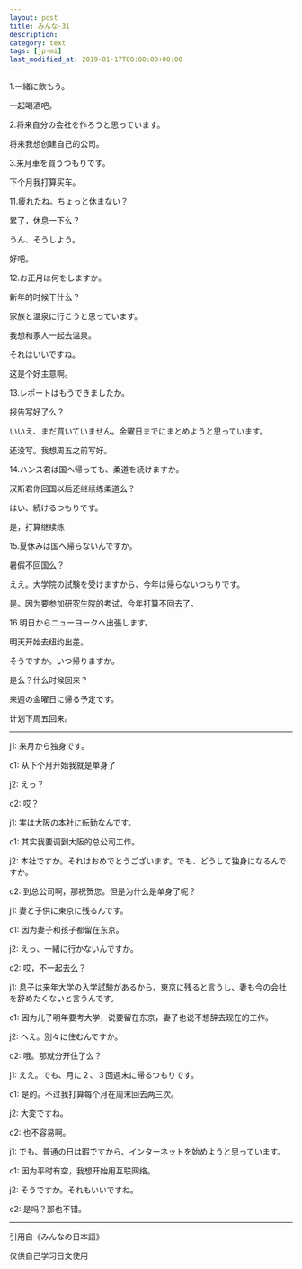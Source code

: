 ```yaml
---
layout: post
title: みんな-31
description: 
category: text
tags: [jp-mi]
last_modified_at: 2019-01-17T00:00:00+00:00
---
```


1.一緒に飲もう。

一起喝酒吧。

2.将来自分の会社を作ろうと思っています。

将来我想创建自己的公司。	

3.来月車を買うつもりです。

下个月我打算买车。

11.疲れたね。ちょっと休まない？

累了，休息一下么？

うん、そうしよう。

好吧。

12.お正月は何をしますか。

新年的时候干什么？

家族と温泉に行こうと思っています。

我想和家人一起去温泉。

それはいいですね。

这是个好主意啊。

13.レポートはもうできましたか。

报告写好了么？

いいえ、まだ買いていません。金曜日までにまとめようと思っています。

还没写。我想周五之前写好。

14.ハンス君は国へ帰っても、柔道を続けますか。

汉斯君你回国以后还继续练柔道么？

はい、続けるつもりです。

是，打算继续练

15.夏休みは国へ帰らないんですか。

暑假不回国么？

ええ。大学院の試験を受けますから、今年は帰らないつもりです。

是。因为要参加研究生院的考试，今年打算不回去了。

16.明日からニューヨークへ出張します。

明天开始去纽约出差。

そうですか。いつ帰りますか。

是么？什么时候回来？

来週の金曜日に帰る予定です。

计划下周五回来。

<hr>

j1: 来月から独身です。

c1: 从下个月开始我就是单身了


j2: えっ？

c2: 哎？


j1: 実は大阪の本社に転勤なんです。

c1: 其实我要调到大阪的总公司工作。


j2: 本社ですか。それはおめでとうございます。でも、どうして独身になるんですか。

c2: 到总公司啊，那祝贺您。但是为什么是单身了呢？


j1: 妻と子供に東京に残るんです。

c1: 因为妻子和孩子都留在东京。


j2: えっ、一緒に行かないんですか。

c2: 哎，不一起去么？


j1: 息子は来年大学の入学試験があるから、東京に残ると言うし、妻も今の会社を辞めたくないと言うんです。

c1: 因为儿子明年要考大学，说要留在东京，妻子也说不想辞去现在的工作。


j2: へえ。別々に住むんですか。

c2: 哦。那就分开住了么？


j1: ええ。でも、月に２、３回週末に帰るつもりです。

c1: 是的。不过我打算每个月在周末回去两三次。


j2: 大変ですね。

c2: 也不容易啊。


j1: でも、普通の日は暇ですから、インターネットを始めようと思っています。

c1: 因为平时有空，我想开始用互联网络。


j2: そうですか。それもいいですね。

c2: 是吗？那也不错。

<hr>

引用自《みんなの日本語》

仅供自己学习日文使用
